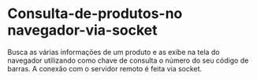 # Consulta-de-produtos-no navegador-via-socket
Busca as várias informações de um produto e as exibe na tela do navegador utilizando como chave de consulta o número do seu código de barras. A conexão com o servidor remoto é feita via socket.
